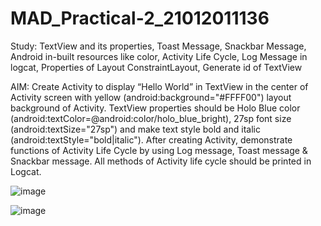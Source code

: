 # MAD_Practical-2_21012011136


Study: TextView and its properties, Toast Message, Snackbar Message, Android in-built resources like color, Activity Life Cycle, Log Message in logcat, Properties of Layout ConstraintLayout, Generate id of TextView

AIM: Create Activity to display “Hello World” in TextView in the center of Activity screen with yellow (android:background="#FFFF00") layout background of Activity. TextView properties should be Holo Blue color (android:textColor=@android:color/holo_blue_bright), 27sp font size (android:textSize="27sp") and make text style bold and italic (android:textStyle="bold|italic"). After creating Activity, demonstrate functions of Activity Life Cycle by using Log message, Toast message & Snackbar message. All methods of Activity life cycle should be printed in Logcat.


![image](https://github.com/Rushi-7070/MAD_Practical-2_21012011136/assets/97504709/06aa491b-1d99-4e58-be40-5ce061033b96)


![image](https://github.com/Rushi-7070/MAD_Practical-2_21012011136/assets/97504709/d8f6cd75-fd34-448f-96db-ef3bdbb97ad2)
